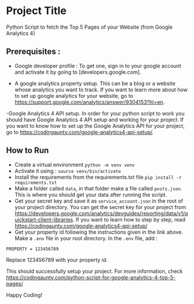 
# Project Title

Python Script to fetch the Top 5 Pages of your Website (from Google Analytics 4)

## Prerequisites : 

- Google developer profile : To get one, sign in to your google account and activate it by going to [developers.google.com].

- A google analytics property setup. This can be a blog or a website whose analytics you want to track. If you want to learn more about how to set up google analytics for your website, go to https://support.google.com/analytics/answer/9304153?hl=en.

-Google Analytics 4 API setup. In order for your python script to work you should have Google Analytics 4 API setup and working for your project. If you want to know how to set up the Google Analytics API for your project, go to https://codingaunty.com/google-analytics4-api-setup/.


## How to Run
- Create a virtual environment `python -m venv venv`
- Activate it using :
`source venv/bin/activate` 
- Install the requirements from the requirements.txt file
`pip install -r requirements.txt`
- Make a folder called `data`, in that folder make a file called `posts.json`. This is where you should get your data after running the script.
- Get your secret key and save it as `service_account.json` in the root of your project directory. You can get the secret key for your project from https://developers.google.com/analytics/devguides/reporting/data/v1/quickstart-client-libraries. If you want to learn how to step by step, read https://codingaunty.com/google-analytics4-api-setup/
- Get your property id following the instructions given in the link above. Make a `.env` file in your root directory. In the `.env` file, add : 
```
PROPERTY = 123456789 
```
Replace 123456789 with your property id. 

This should successfully setup your project. 
For more information, check https://codingaunty.com/python-script-for-google-analytics-4-top-5-pages/

Happy Coding!


